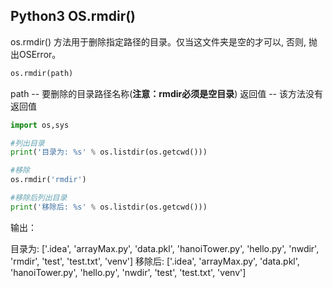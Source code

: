 ## Python3 OS.rmdir()

os.rmdir() 方法用于删除指定路径的目录。仅当这文件夹是空的才可以, 否则, 抛出OSError。

```python
os.rmdir(path)
```
path -- 要删除的目录路径名称(**注意：rmdir必须是空目录**)
返回值 -- 该方法没有返回值

```python
import os,sys

#列出目录
print('目录为: %s' % os.listdir(os.getcwd()))

#移除
os.rmdir('rmdir')

#移除后列出目录
print('移除后: %s' % os.listdir(os.getcwd()))
```
输出：
> 
目录为: ['.idea', 'arrayMax.py', 'data.pkl', 'hanoiTower.py', 'hello.py', 'nwdir', 'rmdir', 'test', 'test.txt', 'venv']
移除后: ['.idea', 'arrayMax.py', 'data.pkl', 'hanoiTower.py', 'hello.py', 'nwdir', 'test', 'test.txt', 'venv']

